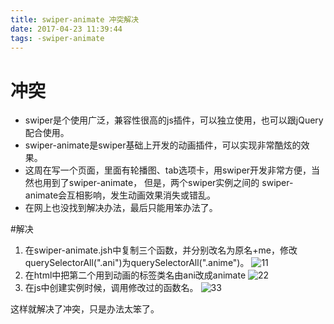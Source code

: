 ```yaml
---
title: swiper-animate 冲突解决
date: 2017-04-23 11:39:44
tags: -swiper-animate
---
```

# 冲突
* swiper是个使用广泛，兼容性很高的js插件，可以独立使用，也可以跟jQuery配合使用。
* swiper-animate是swiper基础上开发的动画插件，可以实现非常酷炫的效果。
* 这周在写一个页面，里面有轮播图、tab选项卡，用swiper开发非常方便，当然也用到了swiper-animate，
但是，两个swiper实例之间的 swiper-animate会互相影响，发生动画效果消失或错乱。
* 在网上也没找到解决办法，最后只能用笨办法了。

<!-- more -->

#解决
1. 在swiper-animate.jsh中复制三个函数，并分别改名为原名+me，修改querySelectorAll(".ani")为querySelectorAll(".anime")。
![11](http://oo0zdjapt.bkt.clouddn.com/hexo-2swiper-animate.png)
2. 在html中把第二个用到动画的标签类名由ani改成animate
![22](http://oo0zdjapt.bkt.clouddn.com/hexo-2swiper-html.png)
3. 在js中创建实例时候，调用修改过的函数名。
![33](http://oo0zdjapt.bkt.clouddn.com/hexo-2swper-function.png)

这样就解决了冲突，只是办法太笨了。